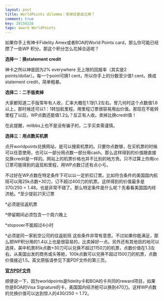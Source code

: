 ```yaml
---
layout: post
title: WorldPoints dilemma：卖掉还是自己用？
comment: true
key: 20150226
tags: award WorldPoints
---
```


如果你手上有神卡Fidelity Amex或者BOA的World Points card，那么你可能已经攒了一些WP 积分。那这个积分怎么花掉合适呢？


**选择一：换statement credit**

神卡之所以神是因为2% everywhere 无上限的回报率（其实是2 points/dollar）。每一个point可换1 cent，所以你手上的分数至少值1 cent。换成statement credit，简单粗暴。


**选择二：二手版卖掉**


大家都知道二手版常年有人收，汇率大概在1.1到1.2左右。曾几何时这个点数值1.6以上，那时候还可以1：1转加航里程。用里程订票很容易用出价值。那现在不能转里程了以后，WP点数还能值1.2么？反正有人收。卖掉比换credit值！

在此提醒，mitbbs上也不是没有骗子的，二手买卖需谨慎。


**选择三：用点数买机票**

点开worldpoints兑换网站，是可以搜索机票的。只要你点数够，在买机票的时候可以任意使用，也可以一部分用点数一部分用cash。那么这样得到的价值跟直接兑换credit是一样的。网站上的机票价格也并不比别的地方贵。只不过算上你用cc订票可能得到的返现和里程，用WP点数订还有点小亏。

不过好在WP点数在特定条件下可以以一定折扣订票。比如符合条件的美国国内航班可以用25k点数+30刀，订不超过400刀的机票。这样得到的价值最多是370/250 = 1.48。也是非常不错了。那么特定条件是什么呢？先看看美国国内经济舱。*至少提前21天订票

	
*必须是往返机票

	
*停留期间必须包含一个周六晚上

	
*stopover不能超过4小时

	
*必须是同一家航空公司的往返航班
这些条件非常有意思。不过如果你能满足，那么把WP积分用的1.4以上也是很容易的，比卖掉好一点。另外还有其他目的地可以选择，美中机票85k点数+30刀可以兑换不超过1150刀的机票，点数价值在1.3左右。从美国出发的商务或头等舱，100k点数可以兑换不超过1500刀的机票，点数价值接近1.5。英文原版请参见下面PDF文件的第三页。


**[官方PDF文件](https://www.managerewardsonline.bankofamerica.com/cms/published/root/rps/pdf/BACWPEng044461Nov2014.pdf)**


顺便说一下，因为worldpoints是fidelity卡和BOA的卡共同的reward项目，如果你是BOA的Visa Signature的卡，美国国内经济舱可以换到470刀。这样WP点数的兑换价值可以达到惊人的430/250 = 1.72。
